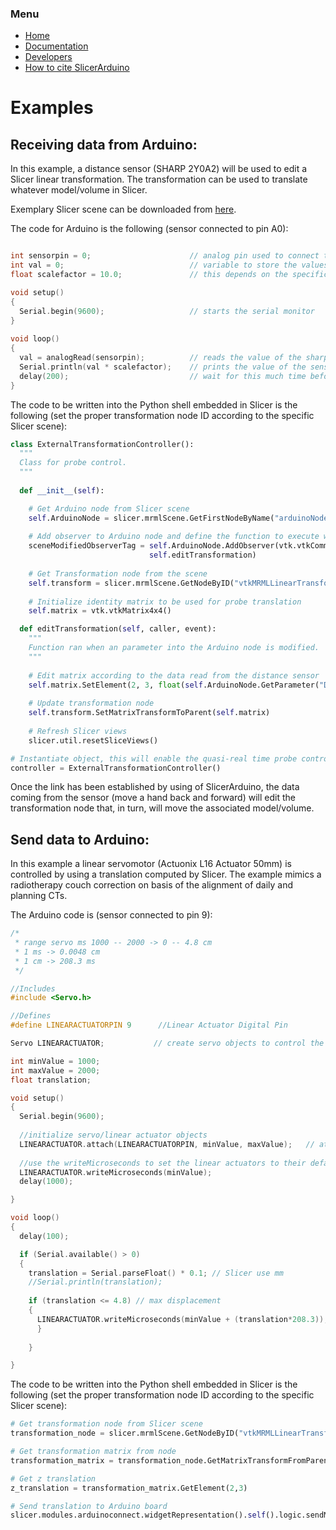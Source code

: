 ### Menu

* [Home](https://pzaffino.github.io/SlicerArduinoController/index)
* [Documentation](https://pzaffino.github.io/SlicerArduinoController/documentation)
* [Developers](https://pzaffino.github.io/SlicerArduinoController/developers)
* [How to cite SlicerArduino](https://pzaffino.github.io/SlicerArduinoController/citations)

# Examples


## Receiving data from Arduino:

In this example, a distance sensor (SHARP 2Y0A2) will be used to edit a Slicer linear transformation.
The transformation can be used to translate whatever model/volume in Slicer.

Exemplary Slicer scene can be downloaded from [here](https://github.com/pzaffino/SlicerArduinoController/blob/master/docs/extra/SlicerArduino_US_probe_example.mrb?raw=true).

The code for Arduino is the following (sensor connected to pin A0):

```cpp

int sensorpin = 0;                      // analog pin used to connect the sharp sensor
int val = 0;                            // variable to store the values from sensor(initially zero)
float scalefactor = 10.0;               // this depends on the specific slicer scene

void setup()
{
  Serial.begin(9600);                   // starts the serial monitor
}
 
void loop()
{
  val = analogRead(sensorpin);          // reads the value of the sharp sensor
  Serial.println(val * scalefactor);    // prints the value of the sensor to the serial monitor
  delay(200);                           // wait for this much time before printing next value
}

```

The code to be written into the Python shell embedded in Slicer is the following (set the proper transformation node ID according to the specific Slicer scene):

```python
class ExternalTransformationController():
  """
  Class for probe control.
  """
  
  def __init__(self):

    # Get Arduino node from Slicer scene
    self.ArduinoNode = slicer.mrmlScene.GetFirstNodeByName("arduinoNode")
    
    # Add observer to Arduino node and define the function to execute when an parameter is modified
    sceneModifiedObserverTag = self.ArduinoNode.AddObserver(vtk.vtkCommand.ModifiedEvent,
                               self.editTransformation)
    
    # Get Transformation node from the scene
    self.transform = slicer.mrmlScene.GetNodeByID("vtkMRMLLinearTransformNode7")
    
    # Initialize identity matrix to be used for probe translation
    self.matrix = vtk.vtkMatrix4x4()

  def editTransformation(self, caller, event):
    """
    Function ran when an parameter into the Arduino node is modified.
    """
    
    # Edit matrix according to the data read from the distance sensor
    self.matrix.SetElement(2, 3, float(self.ArduinoNode.GetParameter("Data")))
    
    # Update transformation node
    self.transform.SetMatrixTransformToParent(self.matrix)
    
    # Refresh Slicer views
    slicer.util.resetSliceViews()

# Instantiate object, this will enable the quasi-real time probe control
controller = ExternalTransformationController()
```

Once the link has been established by using of SlicerArduino, the data coming from the sensor (move a hand back and forward) will edit the transformation node that, in turn, will move the associated model/volume.


## Send data to Arduino:

In this example a linear servomotor (Actuonix L16 Actuator 50mm) is controlled by using a translation computed by Slicer.
The example mimics a radiotherapy couch correction on basis of the alignment of daily and planning CTs.

The Arduino code is (sensor connected to pin 9):
```cpp
/*
 * range servo ms 1000 -- 2000 -> 0 -- 4.8 cm
 * 1 ms -> 0.0048 cm
 * 1 cm -> 208.3 ms
 */

//Includes
#include <Servo.h>

//Defines
#define LINEARACTUATORPIN 9      //Linear Actuator Digital Pin

Servo LINEARACTUATOR;           // create servo objects to control the linear actuator

int minValue = 1000;
int maxValue = 2000;
float translation;

void setup()
{  
  Serial.begin(9600);
  
  //initialize servo/linear actuator objects
  LINEARACTUATOR.attach(LINEARACTUATORPIN, minValue, maxValue);   // attaches/activates the linear actuator as a servo object    
 
  //use the writeMicroseconds to set the linear actuators to their default positions
  LINEARACTUATOR.writeMicroseconds(minValue);
  delay(1000);

}

void loop()
{
  delay(100);

  if (Serial.available() > 0)
  {
    translation = Serial.parseFloat() * 0.1; // Slicer use mm
    //Serial.println(translation);
      
    if (translation <= 4.8) // max displacement
    {
      LINEARACTUATOR.writeMicroseconds(minValue + (translation*208.3));
      }    
    
    }

}

```

The code to be written into the Python shell embedded in Slicer is the following (set the proper transformation node ID according to the specific Slicer scene):

```python
# Get transformation node from Slicer scene
transformation_node = slicer.mrmlScene.GetNodeByID("vtkMRMLLinearTransformNode4")

# Get transformation matrix from node
transformation_matrix = transformation_node.GetMatrixTransformFromParent()

# Get z translation
z_translation = transformation_matrix.GetElement(2,3)

# Send translation to Arduino board
slicer.modules.arduinoconnect.widgetRepresentation().self().logic.sendMessage("%.3f" % (z_translation))
```
